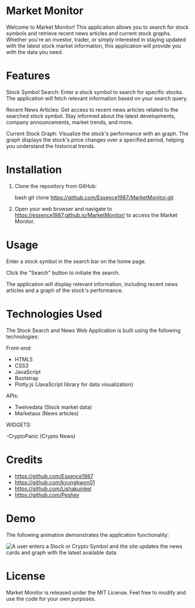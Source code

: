# Market Monitor

Welcome to Market Monitor! This application allows you to search for stock symbols and retrieve recent news articles and current stock graphs. Whether you're an investor, trader, or simply interested in staying updated with the latest stock market information, this application will provide you with the data you need.

# Features

Stock Symbol Search: Enter a stock symbol to search for specific stocks. The application will fetch relevant information based on your search query.

Recent News Articles: Get access to recent news articles related to the searched stock symbol. Stay informed about the latest developments, company announcements, market trends, and more.

Current Stock Graph: Visualize the stock's performance with an graph. The graph displays the stock's price changes over a specified period, helping you understand the historical trends.

# Installation

1. Clone the repository from GitHub:

   bash
   git clone https://github.com/Essence1987/MarketMonitor.git

2. Open your web browser and navigate to https://essence1987.github.io/MarketMonitor/ to access the Market Monitor.

# Usage

Enter a stock symbol in the search bar on the home page.

Click the "Search" button to initiate the search.

The application will display relevant information, including recent news articles and a graph of the stock's performance.

# Technologies Used

The Stock Search and News Web Application is built using the following technologies:

Front-end:

- HTML5
- CSS3
- JavaScript
- Bootstrap
- Plotly.js (JavaScript library for data visualization)

APIs:

- Twelvedata (Stock market data)
- Marketaux (News articles)

WIDGETS:

-CryptoPanic (Crypto News)

# Credits

- https://github.com/Essence1987
- https://github.com/kyungkwon01
- https://github.com/Lishakuinkel
- https://github.com/Peshey

# Demo

The following animation demonstrates the application functionality:

![A user enters a Stock or Crypto Symbol and the site updates the news cards and graph with the latest available data.](./assets/images/sitedemo.gif)

# License

Market Monitor is released under the MIT License. Feel free to modify and use the code for your own purposes.
